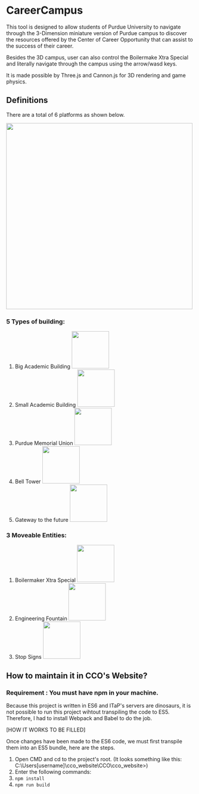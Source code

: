 ﻿# CareerCampus
 
 This tool is designed to allow students of Purdue University to navigate through the 3-Dimension miniature version of Purdue campus to discover the resources offered by the Center of Career Opportunity that can assist to the success of their career.
 
 Besides the 3D campus, user can also control the Boilermake Xtra Special and literally navigate through the campus using the arrow/wasd keys. 
 
 It is made possible by Three.js and Cannon.js for 3D rendering and game physics.
 
 ## Definitions
 
 There are a total of 6 platforms as shown below.
 
 <img src="https://github.com/shenwei0102/PurdueMiniature/blob/master/Images/PlatformLabeling.png" width="500">
 
 ### 5 Types of building:
 1. Big Academic Building <img src="https://github.com/shenwei0102/PurdueMiniature/blob/master/Images/BigAcademicBuilding.PNG" height="100">
 2. Small Academic Building <img src="https://github.com/shenwei0102/PurdueMiniature/blob/master/Images/SmallAcademicBuilding.PNG" height="100">
 3. Purdue Memorial Union <img src="https://github.com/shenwei0102/PurdueMiniature/blob/master/Images/PMU.PNG" width="100">
 4. Bell Tower <img src="https://github.com/shenwei0102/PurdueMiniature/blob/master/Images/BellTower.PNG" height="100">
 5. Gateway to the future <img src="https://github.com/shenwei0102/PurdueMiniature/blob/master/Images/GatewayToTheFuture.PNG" height="100">


### 3 Moveable Entities:
1. Boilermaker Xtra Special <img src="https://github.com/shenwei0102/PurdueMiniature/blob/master/Images/BoilermakerXtraSpecial.PNG" height="100">
2. Engineering Fountain <img src="https://github.com/shenwei0102/PurdueMiniature/blob/master/Images/EngineeringFountain.PNG" height="100">
3. Stop Signs <img src="https://github.com/shenwei0102/PurdueMiniature/blob/master/Images/StopSign.PNG" height="100">

## How to maintain it in CCO's Website?

### Requirement : You must have npm in your machine.

Because this project is written in ES6 and ITaP's servers are dinosaurs, it is not possible to run this project wihtout transpiling the code to ES5. Therefore, I had to install Webpack and Babel to do the job.

[HOW IT WORKS TO BE FILLED]

Once changes have been made to the ES6 code, we must first transpile them into an ES5 bundle, here are the steps.
1. Open CMD and cd to the project's root. (It looks something like this: C:\Users\[username]\cco_website\CCO\cco_website>)
2. Enter the following commands:
3.  ```npm install``` 
4.  ```npm run build```
